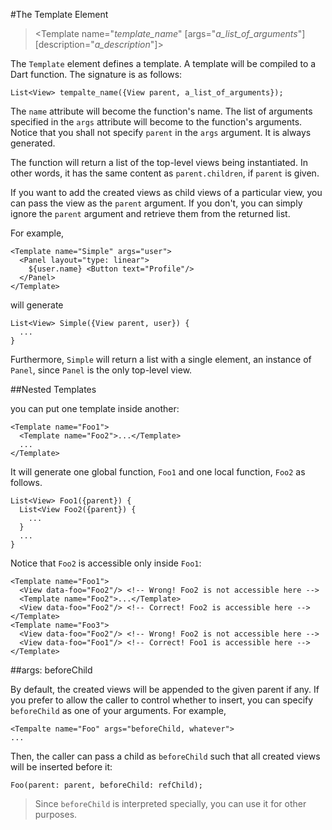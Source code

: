 #The Template Element

>    <Template name="*template_name*" [args="*a_list_of_arguments*"] [description="*a_description*"]>

The `Template` element defines a template. A template will be compiled to a Dart function. The signature is as follows:

    List<View> tempalte_name({View parent, a_list_of_arguments});

The `name` attribute will become the function's name. The list of arguments specified in the `args` attribute will become to the function's arguments. Notice that you shall not specify `parent` in the `args` argument. It is always generated.

The function will return a list of the top-level views being instantiated. In other words, it has the same content as `parent.children`, if `parent` is given.

If you want to add the created views as child views of a particular view, you can pass the view as the `parent` argument. If you don't, you can simply ignore the `parent` argument and retrieve them from the returned list.

For example,

    <Template name="Simple" args="user">
      <Panel layout="type: linear">
        ${user.name} <Button text="Profile"/>
      </Panel>
    </Template>

will generate

    List<View> Simple({View parent, user}) {
      ...
    }

Furthermore, `Simple` will return a list with a single element, an instance of `Panel`, since `Panel` is the only top-level view.

##Nested Templates

you can put one template inside another:

    <Template name="Foo1">
      <Template name="Foo2">...</Template>
      ...
    </Template>

It will generate one global function, `Foo1` and one local function, `Foo2` as follows. 

    List<View> Foo1({parent}) {
      List<View Foo2({parent}) {
        ...
      }
      ...
    }

Notice that `Foo2` is accessible only inside `Foo1`:

    <Template name="Foo1">
      <View data-foo="Foo2"/> <!-- Wrong! Foo2 is not accessible here -->
      <Template name="Foo2">...</Template>
      <View data-foo="Foo2"/> <!-- Correct! Foo2 is accessible here -->
    </Template>
    <Template name="Foo3">
      <View data-foo="Foo2"/> <!-- Wrong! Foo2 is not accessible here -->
      <View data-foo="Foo1"/> <!-- Correct! Foo1 is accessible here -->
    </Template>

##args: beforeChild

By default, the created views will be appended to the given parent if any. If you prefer to allow the caller to control whether to insert, you can specify `beforeChild` as one of your arguments. For example,

    <Tempalte name="Foo" args="beforeChild, whatever">
    ...

Then, the caller can pass a child as `beforeChild` such that all created views will be inserted before it:

    Foo(parent: parent, beforeChild: refChild);

> Since `beforeChild` is interpreted specially, you can use it for other purposes.
